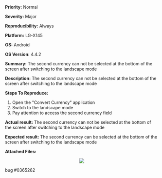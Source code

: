 **Priority:** Normal

**Severity:** Major

**Reproducibility:** Always

**Platform:** LG-X145

**OS:** Android

**OS Version:** 4.4.2

**Summary:** The second currency can not be selected at the bottom of the screen after switching to the landscape mode

**Description:** The second currency can not be selected at the bottom of the screen after switching to the landscape mode

**Steps To Reproduce:**

1. Open the "Convert Currency" application
2. Switch to the landscape mode
3. Pay attention to access the second currency field

**Actual result:** The second currency can not be selected at the bottom of the screen after switching to the landscape mode

**Expected result:** The second currency can be selected at the bottom of the screen after switching to the landscape mode

**Attached Files:**

<p align="center">
  <img src="https://image.ibb.co/jSvhKx/Screenshot_2018_01_29_11_37_20_bug1.jpg">
  
  bug #0365262
  </p>
